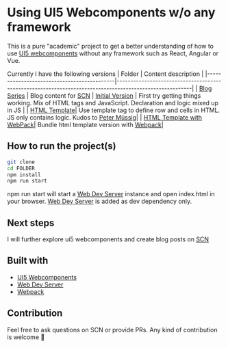 # Using UI5 Webcomponents w/o any framework

This is a pure "academic" project to get a better understanding of how to use [UI5 webcomponents](https://sap.github.io/ui5-webcomponents/) without any framework such as React, Angular or Vue.

Currently I have the following versions
| Folder                                     | Content description                                                                                     |
|--------------------------------------------|---------------------------------------------------------------------------------------------------------|
| [Blog Series](blog-series/)                | Blog content for [SCN](https://community.sap.com/)
| [Initial Version](Initial%20version/)      | First try getting things working. Mix of HTML tags and JavaScript. Declaration and logic mixed up in JS |
| [HTML Template](html%20template%20version/)| Use template tag to define row and cells in HTML. JS only contains logic. Kudos to [Peter Müssig](https://github.com/petermuessig)|
| [HTML Template with WebPack](html%20template%20with%20%20webpack)| Bundle html template version with [Webpack](https://github.com/webpack)|


## How to run the project(s)

```sh
git clone
cd FOLDER
npm install
npm run start
```

npm run start will start a [Web Dev Server](https://modern-web.dev/docs/dev-server/overview/) instance and open index.html in your browser.
[Web Dev Server](https://modern-web.dev/docs/dev-server/overview/) is added as dev dependency only.

## Next steps

I will further explore ui5 webcomponents and create blog posts on [SCN](https://community.sap.com/)

## Built with

 - [UI5 Webcomponents](https://sap.github.io/ui5-webcomponents/)
 - [Web Dev Server](https://modern-web.dev/docs/dev-server/overview/)
 - [Webpack](https://webpack.js.org/)

## Contribution

Feel free to ask questions on SCN or provide PRs. Any kind of contribution is welcome :blue_heart: